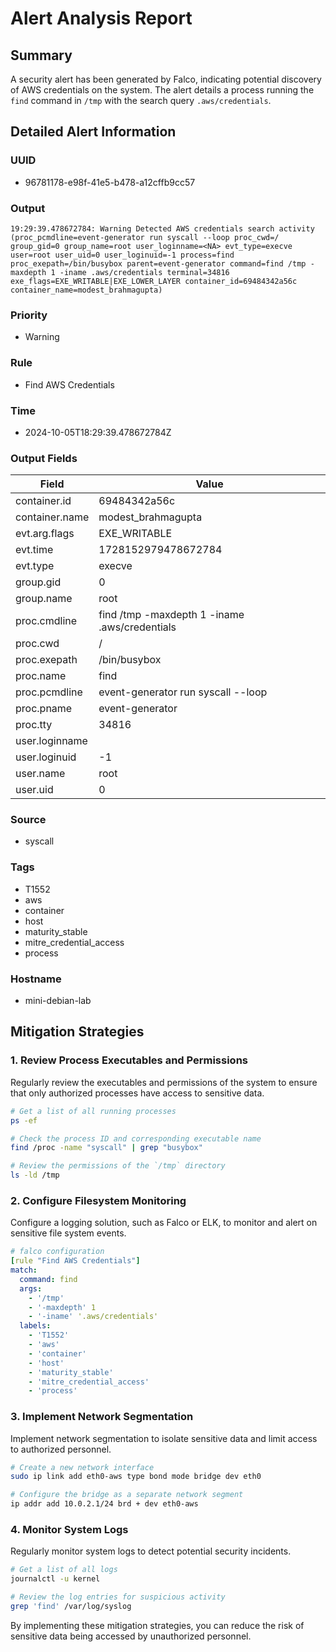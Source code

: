 **Alert Analysis Report**
==========================

**Summary**
------------

A security alert has been generated by Falco, indicating potential discovery of AWS credentials on the system. The alert details a process running the `find` command in `/tmp` with the search query `.aws/credentials`.

**Detailed Alert Information**
---------------------------

### UUID
* 96781178-e98f-41e5-b478-a12cffb9cc57

### Output
```
19:29:39.478672784: Warning Detected AWS credentials search activity (proc_pcmdline=event-generator run syscall --loop proc_cwd=/ group_gid=0 group_name=root user_loginname=<NA> evt_type=execve user=root user_uid=0 user_loginuid=-1 process=find proc_exepath=/bin/busybox parent=event-generator command=find /tmp -maxdepth 1 -iname .aws/credentials terminal=34816 exe_flags=EXE_WRITABLE|EXE_LOWER_LAYER container_id=69484342a56c container_name=modest_brahmagupta)
```

### Priority
* Warning

### Rule
* Find AWS Credentials

### Time
* 2024-10-05T18:29:39.478672784Z

### Output Fields
| Field | Value |
| --- | --- |
| container.id | 69484342a56c |
| container.name | modest_brahmagupta |
| evt.arg.flags | EXE_WRITABLE|EXE_LOWER_LAYER |
| evt.time | 1728152979478672784 |
| evt.type | execve |
| group.gid | 0 |
| group.name | root |
| proc.cmdline | find /tmp -maxdepth 1 -iname .aws/credentials |
| proc.cwd | / |
| proc.exepath | /bin/busybox |
| proc.name | find |
| proc.pcmdline | event-generator run syscall --loop |
| proc.pname | event-generator |
| proc.tty | 34816 |
| user.loginname | <NA> |
| user.loginuid | -1 |
| user.name | root |
| user.uid | 0 |

### Source
* syscall

### Tags
* T1552
* aws
* container
* host
* maturity_stable
* mitre_credential_access
* process

### Hostname
* mini-debian-lab

**Mitigation Strategies**
------------------------

### 1. Review Process Executables and Permissions

Regularly review the executables and permissions of the system to ensure that only authorized processes have access to sensitive data.

```bash
# Get a list of all running processes
ps -ef

# Check the process ID and corresponding executable name
find /proc -name "syscall" | grep "busybox"

# Review the permissions of the `/tmp` directory
ls -ld /tmp
```

### 2. Configure Filesystem Monitoring

Configure a logging solution, such as Falco or ELK, to monitor and alert on sensitive file system events.

```yaml
# falco configuration
[rule "Find AWS Credentials"]
match:
  command: find
  args:
    - '/tmp'
    - '-maxdepth' 1
    - '-iname' '.aws/credentials'
  labels:
    - 'T1552'
    - 'aws'
    - 'container'
    - 'host'
    - 'maturity_stable'
    - 'mitre_credential_access'
    - 'process'
```

### 3. Implement Network Segmentation

Implement network segmentation to isolate sensitive data and limit access to authorized personnel.

```bash
# Create a new network interface
sudo ip link add eth0-aws type bond mode bridge dev eth0

# Configure the bridge as a separate network segment
ip addr add 10.0.2.1/24 brd + dev eth0-aws
```

### 4. Monitor System Logs

Regularly monitor system logs to detect potential security incidents.

```bash
# Get a list of all logs
journalctl -u kernel

# Review the log entries for suspicious activity
grep 'find' /var/log/syslog
```

By implementing these mitigation strategies, you can reduce the risk of sensitive data being accessed by unauthorized personnel.